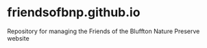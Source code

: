 # friendsofbnp.github.io
Repository for managing the Friends of the Bluffton Nature Preserve website
